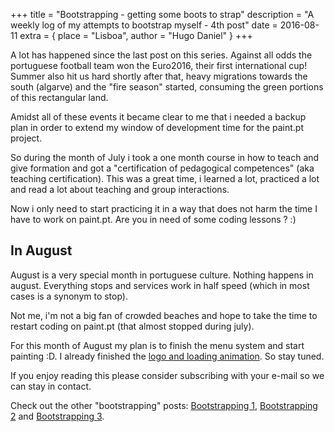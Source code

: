 +++
title = "Bootstrapping - getting some boots to strap"
description = "A weekly log of my attempts to bootstrap myself - 4th post"
date = 2016-08-11
extra = { place = "Lisboa", author = "Hugo Daniel" }
+++

A lot has happened since the last post on this series. Against all odds the portuguese football team won the Euro2016, their first international cup! Summer also hit us hard shortly after that, heavy migrations towards the south (algarve) and the "fire season" started, consuming the green portions of this rectangular land.

Amidst all of these events it became clear to me that i needed a backup plan in order to extend my window of development time for the paint.pt project.

So during the month of July i took a one month course in how to teach and give formation and got a "certification of pedagogical competences" (aka teaching certification). This was a great time, i learned a lot, practiced a lot and read a lot about teaching and group interactions.

Now i only need to start practicing it in a way that does not harm the time I have to work on paint.pt. Are you in need of some coding lessons ? :)

## In August

August is a very special month in portuguese culture. Nothing happens in august. Everything stops and services work in half speed (which in most cases is a synonym to stop).

Not me, i'm not a big fan of crowded beaches and hope to take the time to restart coding on paint.pt (that almost stopped during july).

For this month of August my plan is to finish the menu system and start painting :D. I already finished the [logo and loading animation](http://www.paint.pt). So stay tuned.

If you enjoy reading this please consider subscribing with your e-mail so we can stay in contact.

Check out the other "bootstrapping" posts: [Bootstrapping 1](@/posts/2016-06-06-bootstrapping1.md), [Bootstrapping 2](@/posts/2016-06-16-bootstrapping2.md) and [Bootstrapping 3](@/posts/2016-06-24-bootstrapping3.md).
